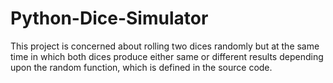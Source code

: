 # Python-Dice-Simulator
This project is concerned about rolling two dices randomly but at the same time in which both dices produce either same or different results depending upon the random function, which is defined in the source code.
